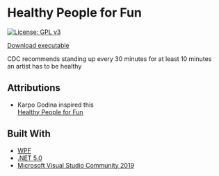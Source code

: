 # Healthy People for Fun
[![License: GPL v3](https://img.shields.io/badge/License-GPLv3-blue.svg)](https://www.gnu.org/licenses/gpl-3.0)

[Download executable](https://github.com/n1na/HealthyPeopleForFun/releases/tag/v1.0)

CDC recommends standing up every 30 minutes for at least 10 minutes\
an artist has to be healthy

## Attributions
* Karpo Godina inspired this\
[Healthy People for Fun](https://www.youtube.com/watch?v=C-Jga-bb48M)

## Built With

* [WPF](https://docs.microsoft.com/en-us/visualstudio/designers/getting-started-with-wpf?view=vs-2022)
* [.NET 5.0](https://dotnet.microsoft.com/en-us/download/dotnet/5.0)
* [Microsoft Visual Studio Community 2019](https://visualstudio.microsoft.com/)

